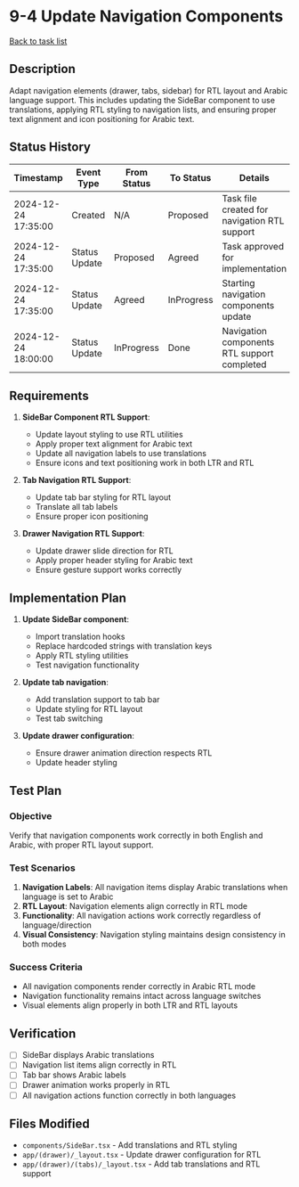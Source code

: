 # 9-4 Update Navigation Components

[Back to task list](mdc:tasks.md)

## Description

Adapt navigation elements (drawer, tabs, sidebar) for RTL layout and Arabic language support. This includes updating the SideBar component to use translations, applying RTL styling to navigation lists, and ensuring proper text alignment and icon positioning for Arabic text.

## Status History

| Timestamp | Event Type | From Status | To Status | Details | User |
|-----------|------------|-------------|-----------|---------|------|
| 2024-12-24 17:35:00 | Created | N/A | Proposed | Task file created for navigation RTL support | AI_Agent |
| 2024-12-24 17:35:00 | Status Update | Proposed | Agreed | Task approved for implementation | User |
| 2024-12-24 17:35:00 | Status Update | Agreed | InProgress | Starting navigation components update | AI_Agent |
| 2024-12-24 18:00:00 | Status Update | InProgress | Done | Navigation components RTL support completed | AI_Agent |

## Requirements

1. **SideBar Component RTL Support**:
   - Update layout styling to use RTL utilities
   - Apply proper text alignment for Arabic text
   - Update all navigation labels to use translations
   - Ensure icons and text positioning work in both LTR and RTL

2. **Tab Navigation RTL Support**:
   - Update tab bar styling for RTL layout
   - Translate all tab labels
   - Ensure proper icon positioning

3. **Drawer Navigation RTL Support**:
   - Update drawer slide direction for RTL
   - Apply proper header styling for Arabic text
   - Ensure gesture support works correctly

## Implementation Plan

1. **Update SideBar component**:
   - Import translation hooks
   - Replace hardcoded strings with translation keys
   - Apply RTL styling utilities
   - Test navigation functionality

2. **Update tab navigation**:
   - Add translation support to tab bar
   - Update styling for RTL layout
   - Test tab switching

3. **Update drawer configuration**:
   - Ensure drawer animation direction respects RTL
   - Update header styling

## Test Plan

### Objective
Verify that navigation components work correctly in both English and Arabic, with proper RTL layout support.

### Test Scenarios

1. **Navigation Labels**: All navigation items display Arabic translations when language is set to Arabic
2. **RTL Layout**: Navigation elements align correctly in RTL mode
3. **Functionality**: All navigation actions work correctly regardless of language/direction
4. **Visual Consistency**: Navigation styling maintains design consistency in both modes

### Success Criteria
- All navigation components render correctly in Arabic RTL mode
- Navigation functionality remains intact across language switches
- Visual elements align properly in both LTR and RTL layouts

## Verification

- [ ] SideBar displays Arabic translations
- [ ] Navigation list items align correctly in RTL
- [ ] Tab bar shows Arabic labels
- [ ] Drawer animation works properly in RTL
- [ ] All navigation actions function correctly in both languages

## Files Modified

- `components/SideBar.tsx` - Add translations and RTL styling
- `app/(drawer)/_layout.tsx` - Update drawer configuration for RTL
- `app/(drawer)/(tabs)/_layout.tsx` - Add tab translations and RTL support 